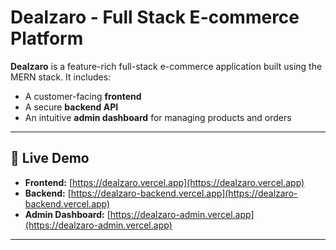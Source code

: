 # Dealzaro - Full Stack E-commerce Platform

**Dealzaro** is a feature-rich full-stack e-commerce application built using the MERN stack. It includes:

- A customer-facing **frontend**
- A secure **backend API**
- An intuitive **admin dashboard** for managing products and orders

---

## 🔗 Live Demo

- **Frontend:** [https://dealzaro.vercel.app](https://dealzaro.vercel.app)
- **Backend:** [https://dealzaro-backend.vercel.app](https://dealzaro-backend.vercel.app)
- **Admin Dashboard:** [https://dealzaro-admin.vercel.app](https://dealzaro-admin.vercel.app)

---
